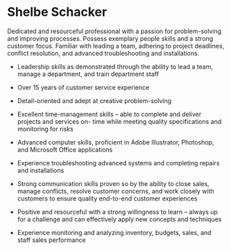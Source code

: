 # Shelbe Schacker

Dedicated and resourceful professional with a passion for problem-solving and improving
processes. Possess exemplary people skills and a strong customer focus. Familiar with leading a
team, adhering to project deadlines, conflict resolution, and advanced troubleshooting and installations.

- Leadership skills as demonstrated through the ability to lead a team, manage a department,
and train department staff

- Over 15 years of customer service experience

- Detail-oriented and adept at creative problem-solving

- Excellent time-management skills – able to complete and deliver projects and services on-
time while meeting quality specifications and monitoring for risks

- Advanced computer skills, proficient in Adobe Illustrator, Photoshop, and Microsoft Office
applications

- Experience troubleshooting advanced systems and completing repairs and installations

- Strong communication skills proven so by the ability to close sales, manage conflicts, resolve
customer concerns, and work closely with customers to ensure quality end-to-end customer
experiences

- Positive and resourceful with a strong willingness to learn – always up for a challenge and
can effectively apply new concepts and techniques

- Experience monitoring and analyzing inventory, budgets, sales, and staff sales performance

